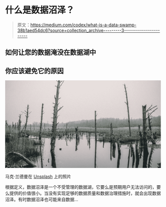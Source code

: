 # 什么是数据沼泽？

> 原文：<https://medium.com/codex/what-is-a-data-swamp-38b1aed54dc6?source=collection_archive---------3----------------------->

## 如何让您的数据淹没在数据湖中

## 你应该避免它的原因

![](img/72a74b06df9bb2820794fc82e479cd0a.png)

马克·兰德曼在 [Unsplash](https://unsplash.com/s/photos/swamp?utm_source=unsplash&utm_medium=referral&utm_content=creditCopyText) 上的照片

根据定义，数据沼泽是一个不受管理的数据湖，它要么是预期用户无法访问的，要么提供的价值很小。当没有实现足够的数据质量和数据治理措施时，就会出现数据沼泽。有时数据沼泽也可能来自数据…